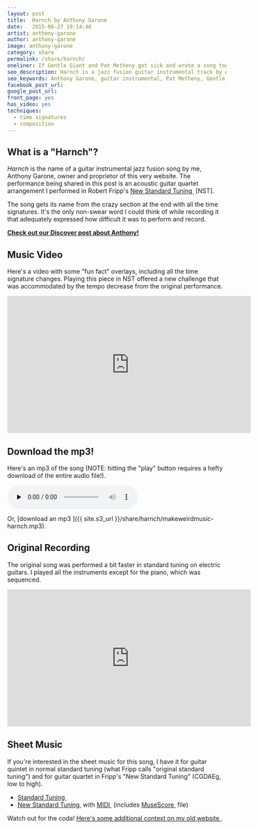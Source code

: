```yaml
---
layout: post
title:  Harnch by Anthony Garone
date:   2015-06-27 19:14:46
artist: anthony-garone
author: anthony-garone
image: anthony-garone
category: share
permalink: /share/harnch/
oneliner: If Gentle Giant and Pat Metheny got sick and wrote a song together.
seo_description: Harnch is a jazz fusion guitar instrumental track by Anthony Garone. It's overly complex.
seo_keywords: Anthony Garone, guitar instrumental, Pat Metheny, Gentle Giant, King Crimson, Robert Fripp
facebook_post_url:
google_post_url:
front_page: yes
has_video: yes
techniques:
  - time signatures
  - composition
---
```

## What is a "Harnch"?

*Harnch* is the name of a guitar instrumental jazz fusion song by me, Anthony Garone, owner and proprietor of this very website. The performance being shared in this post is an acoustic guitar quartet arrangement I performed in Robert Fripp's [New Standard Tuning&nbsp;<i class="non-mwm fa fa-external-link-square"></i>](https://en.wikipedia.org/wiki/New_standard_tuning) [NST].

The song gets its name from the crazy section at the end with all the time signatures. It's the only non-swear word I could think of while recording it that adequately expressed how difficult it was to perform and record.

**[Check out our Discover post about Anthony!](/discover/anthony-garone)**

## Music Video

Here's a video with some "fun fact" overlays, including all the time signature changes. Playing this piece in NST offered a new challenge that was accommodated by the tempo decrease from the original performance.

<div class="video-wrapper">
<iframe width="560" height="315" src="https://www.youtube.com/embed/hKxuR7x4JrE?rel=0" frameborder="0" allowfullscreen></iframe>
</div>

## Download the mp3!

Here's an mp3 of the song (NOTE: hitting the "play" button requires a hefty download of the entire audio file!).

<p><audio src="{{ site.s3_url }}/share/harnch/makeweirdmusic-harnch.mp3" controls preload="none" /></p>

Or, [download an mp3&nbsp;<i class="non-mwm fa fa-external-link-square"></i>]({{ site.s3_url }}/share/harnch/makeweirdmusic-harnch.mp3).

## Original Recording

The original song was performed a bit faster in standard tuning on electric guitars. I played all the instruments except for the piano, which was sequenced.

<div class="video-wrapper">
<iframe width="560" height="315" src="https://www.youtube.com/embed/qQp9uzCcFug?rel=0" frameborder="0" allowfullscreen></iframe>
</div>

## Sheet Music

If you're interested in the sheet music for this song, I have it for guitar quintet in normal standard tuning (what Fripp calls "original standard tuning") and for guitar quartet in Fripp's "New Standard Tuning" (CGDAEg, low to high).

- [Standard Tuning&nbsp;<i class="non-mwm fa fa-external-link-square"></i>](https://github.com/MakeWeirdMusic/assets/tree/master/share/harnch/ost)
- [New Standard Tuning&nbsp;<i class="non-mwm fa fa-external-link-square"></i>](https://github.com/MakeWeirdMusic/assets/tree/master/share/harnch/nst) with [MIDI&nbsp;<i class="non-mwm fa fa-external-link-square"></i>](https://github.com/MakeWeirdMusic/assets/tree/master/share/harnch/ost/midi) (includes [MuseScore&nbsp;<i class="non-mwm fa fa-external-link-square"></i>](http://musescore.org) file)

Watch out for the coda! [Here's some additional context on my old website&nbsp;<i class="non-mwm fa fa-external-link-square"></i>](http://blog.garone.org/guitar/harnch-for-five-guitars).
